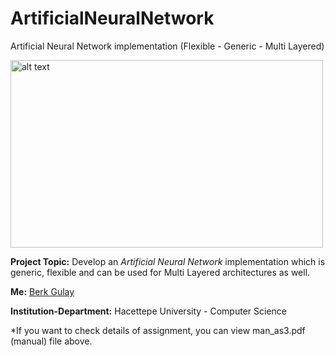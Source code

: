 # ArtificialNeuralNetwork
Artificial Neural Network implementation (Flexible - Generic - Multi Layered)

<img src="https://techblog.viasat.com/wp-content/uploads/2017/07/ANN-Diagram.png" alt="alt text" width="500" height="300">

**Project Topic:** Develop an *Artificial Neural Network* implementation which is generic, flexible and can be used for Multi Layered architectures as well.

**Me:** [Berk Gulay](https://www.linkedin.com/in/berk-gulay97/)

**Institution-Department:** Hacettepe University - Computer Science

*If you want to check details of assignment, you can view man_as3.pdf (manual) file above.
